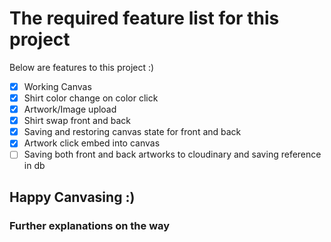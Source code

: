 # The required feature list for this project
Below are features to this project :)
- [x] Working Canvas
- [x] Shirt color change on color click
- [x] Artwork/Image upload
- [X] Shirt swap front and back
- [x] Saving and restoring canvas state for front and back
- [x] Artwork click embed into canvas
- [ ] Saving both front and back artworks to cloudinary and saving reference in db
<!-- For the latter part
- [ ] Input fields generated from json input - function/functions required
- [ ] Input validation and getting user data according to how json was defined
-->

## Happy Canvasing :)

### Further explanations on the way

